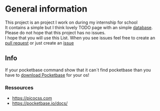 
# General information
This project is an project I work on during my internship for school <br>
It contains a simple but I think lovely TODO page with an simple [database](https://pocketbase.io/). <br>
Please do not hope that this project has no issues. <br> 
I hope that you will use this List. When you see issues feel free to create an [pull request](https://github.com/MuV1N1/todo-pocketbase/pulls) or just create an [issue](https://github.com/MuV1N1/todo-pocketbase/issues)


## Info
If your pocketbase command show that it can´t find pocketbase than you have to [download Pocketbase](https://pocketbase.io/docs/) for your os!

### Ressources
- https://picocss.com
- https://pocketbase.io/docs/
